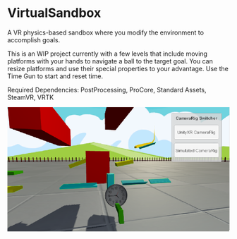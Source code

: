# VirtualSandbox
A VR physics-based sandbox where you modify the environment to accomplish goals.

This is an WIP project currently with a few levels that include moving platforms with your hands to navigate a ball to the target goal. You can resize platforms and use their special properties to your advantage. Use the Time Gun to start and reset time.

Required Dependencies: PostProcessing, ProCore, Standard Assets, SteamVR, VRTK

![VirtualSandbox Gameplay](img/virtualsandbox_gameplay.png)